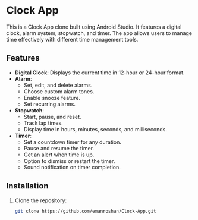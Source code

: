 # Clock App

This is a Clock App clone built using Android Studio. It features a digital clock, alarm system, stopwatch, and timer. The app allows users to manage time effectively with different time management tools.

## Features

- **Digital Clock**: Displays the current time in 12-hour or 24-hour format.
- **Alarm**: 
  - Set, edit, and delete alarms.
  - Choose custom alarm tones.
  - Enable snooze feature.
  - Set recurring alarms.
- **Stopwatch**:
  - Start, pause, and reset.
  - Track lap times.
  - Display time in hours, minutes, seconds, and milliseconds.
- **Timer**:
  - Set a countdown timer for any duration.
  - Pause and resume the timer.
  - Get an alert when time is up.
  - Option to dismiss or restart the timer.
  - Sound notification on timer completion.

## Installation

1. Clone the repository:
   ```bash
   git clone https://github.com/emanroshan/Clock-App.git
